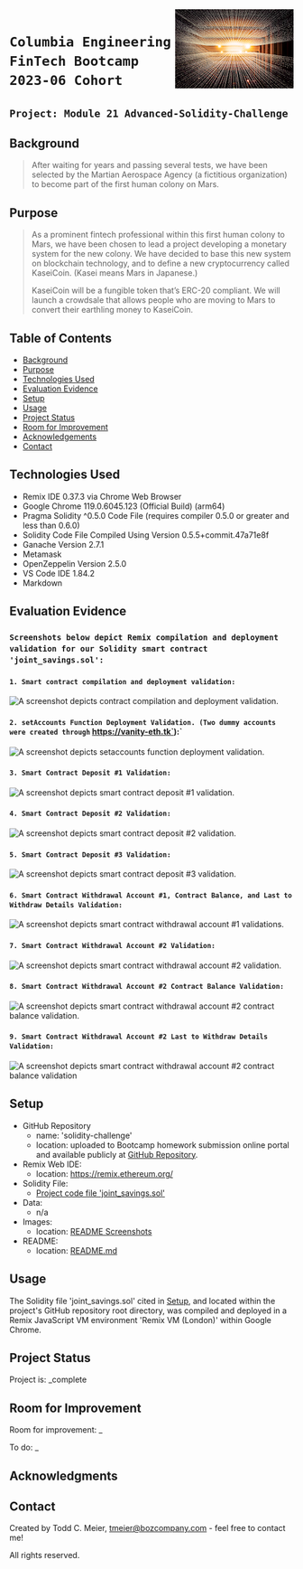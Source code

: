 <img src="Resources/Images/joshua-sortino-LqKhnDzSF-8-unsplash.png" align="right"/>

# `Columbia Engineering FinTech Bootcamp 2023-06 Cohort`

## `Project: Module 21 Advanced-Solidity-Challenge`

## Background
> After waiting for years and passing several tests, we have been selected by the Martian Aerospace Agency (a fictitious organization) to become part of the first human colony on Mars.

## Purpose
> As a prominent fintech professional within this first human colony to Mars, we have been chosen to lead a project developing a monetary system for the new colony. We have decided to base this new system on blockchain technology, and to define a new cryptocurrency called KaseiCoin. (Kasei means Mars in Japanese.)
>
>KaseiCoin will be a fungible token that’s ERC-20 compliant. We will launch a crowdsale that allows people who are moving to Mars to convert their earthling money to KaseiCoin.

## Table of Contents
* [Background](#background)
* [Purpose](#purpose)
* [Technologies Used](#technologies-used)
* [Evaluation Evidence](#evaluation-evidence)
* [Setup](#setup)
* [Usage](#usage)
* [Project Status](#project-status)
* [Room for Improvement](#room-for-improvement)
* [Acknowledgements](#acknowledgements)
* [Contact](#contact)
<!-- * [License](#license) -->

## Technologies Used
- Remix IDE 0.37.3 via Chrome Web Browser
- Google Chrome 119.0.6045.123 (Official Build) (arm64)
- Pragma Solidity ^0.5.0 Code File (requires compiler 0.5.0 or greater and less than 0.6.0)
- Solidity Code File Compiled Using Version 0.5.5+commit.47a71e8f
- Ganache Version 2.7.1
- Metamask
- OpenZeppelin Version 2.5.0
- VS Code IDE 1.84.2
- Markdown

## Evaluation Evidence

### `Screenshots below depict Remix compilation and deployment validation for our Solidity smart contract 'joint_savings.sol':`

#### `1. Smart contract compilation and deployment validation:`
![A screenshot depicts contract compilation and deployment validation.](Resources/Images/Execution_Results/1.%20deploy_Contract%20Deployment.png)

#### `2. setAccounts Function Deployment Validation. (Two dummy accounts were created through` https://vanity-eth.tk`):`
![A screenshot depicts setaccounts function deployment validation.](Resources/Images/Execution_Results/2.%20setAccounts_Contract%20Joint%20Savings%20Accounts.png)

#### `3. Smart Contract Deposit #1 Validation:`
![A screenshot depicts smart contract deposit #1 validation.](Resources/Images/Execution_Results/3.%20deposit_1_Contract%20Deposits.png)

#### `4. Smart Contract Deposit #2 Validation:`
![A screenshot depicts smart contract deposit #2 validation.](Resources/Images/Execution_Results/4.%20deposit_2_Contract%20Deposits.png)

#### `5. Smart Contract Deposit #3 Validation:`
![A screenshot depicts smart contract deposit #3 validation.](Resources/Images/Execution_Results/5.%20deposit_3_Contract%20Deposits.png)

#### `6. Smart Contract Withdrawal Account #1, Contract Balance, and Last to Withdraw Details Validation:`
![A screenshot depicts smart contract withdrawal account #1 validations.](Resources/Images/Execution_Results/6.%20withdraw_to_account1_with_last_to_withdraw_Contract%20Withdrawals.png)

#### `7. Smart Contract Withdrawal Account #2 Validation:`
![A screenshot depicts smart contract withdrawal account #2 validation.](Resources/Images/Execution_Results/7.%20withdraw_to_account2_Contract%20Withdrawals.png)

#### `8. Smart Contract Withdrawal Account #2 Contract Balance Validation:`
![A screenshot depicts smart contract withdrawal account #2 contract balance validation.](Resources/Images/Execution_Results/8.%20withdraw_to_account2_final_contract_balance_Contract%20Withdrawals.png)

#### `9. Smart Contract Withdrawal Account #2 Last to Withdraw Details Validation:`
![A screenshot depicts smart contract withdrawal account #2 contract balance validation](Resources/Images/Execution_Results/9.%20withdraw_to_account2_last_to_withdraw_details_Contract%20Withdrawals.png)

## Setup
- GitHub Repository
    - name: 'solidity-challenge'
    - location: uploaded to Bootcamp homework submission online portal and available publicly at [GitHub Repository](https://github.com/boz-tcm/solidity-challenge.git).
- Remix Web IDE:
    - location: https://remix.ethereum.org/
- Solidity File:
    - [Project code file 'joint_savings.sol'](joint_savings.sol)  
- Data:
    - n/a
- Images:
    - location: [README Screenshots](Resources/Images/Execution_Results)
- README:
    - location: [README.md](README.md)

## Usage
The Solidity file 'joint_savings.sol' cited in [Setup](#setup), and located within the project's GitHub repository root directory, was compiled and deployed in a Remix JavaScript VM environment 'Remix VM (London)' within Google Chrome.

## Project Status
Project is: _complete

## Room for Improvement
Room for improvement: _

To do: _

## Acknowledgments

## Contact
Created by Todd C. Meier, tmeier@bozcompany.com - feel free to contact me!

<!-- ## License --> All rights reserved.